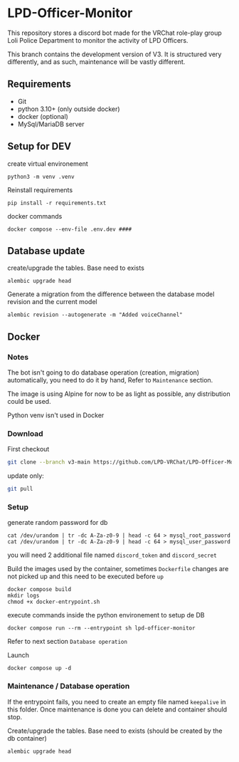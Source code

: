# LPD-Officer-Monitor
This repository stores a discord bot made for the VRChat role-play group Loli Police Department to monitor the activity of LPD Officers.

This branch contains the development version of V3. It is structured very differently, and as such, maintenance will be vastly different.

## Requirements

- Git
- python 3.10+ (only outside docker)
- docker (optional)
- MySql/MariaDB server


## Setup for DEV

create virtual environement
```
python3 -m venv .venv
```

Reinstall requirements
```
pip install -r requirements.txt
```

docker commands
```
docker compose --env-file .env.dev ####
```

## Database update

create/upgrade the tables. Base need to exists
```
alembic upgrade head
````

Generate a migration from the difference between the database model revision and the current model
```
alembic revision --autogenerate -m "Added voiceChannel"
```

## Docker

### Notes
The bot isn't going to do database operation (creation, migration) automatically, you need to do it by hand, Refer to `Maintenance` section.

The image is using Alpine for now to be as light as possible, any distribution could be used.

Python venv isn't used in Docker

### Download

First checkout
```sh
git clone --branch v3-main https://github.com/LPD-VRChat/LPD-Officer-Monitor.git
```

update only:
```sh
git pull
```

### Setup

generate random password for db
```
cat /dev/urandom | tr -dc A-Za-z0-9 | head -c 64 > mysql_root_password
cat /dev/urandom | tr -dc A-Za-z0-9 | head -c 64 > mysql_user_password
```
you will need 2 additional file named `discord_token` and `discord_secret`

Build the images used by the container, sometimes `Dockerfile` changes are not picked up and this need to be executed before `up`
```
docker compose build
mkdir logs
chmod +x docker-entrypoint.sh
```

execute commands inside the python environement to setup de DB
```
docker compose run --rm --entrypoint sh lpd-officer-monitor
```
Refer to next section `Database operation`

Launch
```
docker compose up -d
```

### Maintenance / Database operation
If the entrypoint fails, you need to create an empty file named `keepalive` in this folder. Once maintenance is done you can delete and container should stop.

Create/upgrade the tables. Base need to exists (should be created by the db container)
```
alembic upgrade head
````